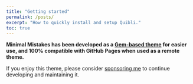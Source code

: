 ```yaml
---
title: "Getting started"
permalink: /posts/
excerpt: "How to quickly install and setup Quibli."
toc: true
---
```


**Minimal Mistakes has been developed as a [Gem-based theme](http://jekyllrb.com/docs/themes/) for easier use, and 100% compatible with GitHub Pages when used as a remote theme.**

If you enjoy this theme, please consider [sponsoring me](https://github.com/sponsors/mmistakes) to continue developing and maintaining it.
